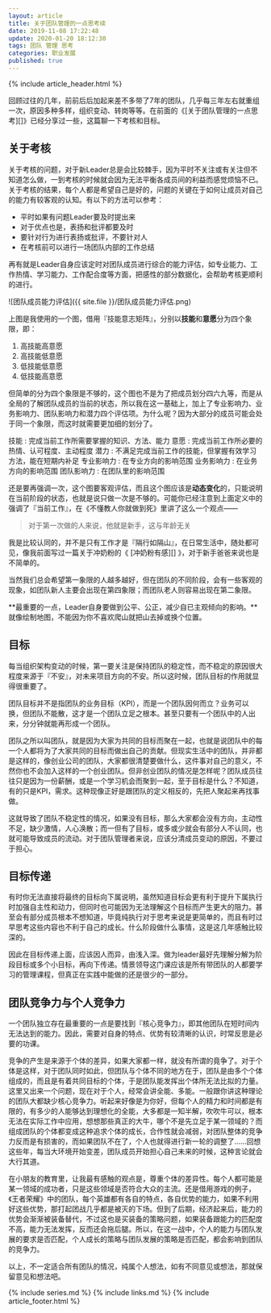 ```yaml
---
layout: article
title: 关于团队管理的一点思考续
date: 2019-11-08 17:22:48
update: 2020-01-20 18:12:30
tags: 团队 管理 思考
categories: 职业发展
published: true
---
```


{% include article_header.html %}

回顾过往的几年，前前后后加起来差不多带了7年的团队，几乎每三年左右就重组一次，原因多种多样，组织变动、转岗等等。在前面的《[关于团队管理的一点思考][]》已经分享过一些，这篇聊一下考核和目标。

## 关于考核

关于考核的问题，对于新Leader总是会比较棘手，因为平时不关注或有关注但不知道怎么做，一到考核的时候就会因为无法平衡各成员间的利益而感觉烦恼不已。关于考核的结果，每个人都是希望自己是好的，问题的关键在于如何让成员对自己的能力有较客观的认知。有以下的方法可以参考：

- 平时如果有问题Leader要及时提出来
- 对于优点也是，表扬和批评都要及时
- 要针对行为进行表扬或批评，不要针对人
- 在考核前可以进行一场团队内部的工作总结

再有就是Leader自身应该定时对团队成员进行综合的能力评估，如专业能力、工作热情、学习能力、工作配合度等方面，把感性的部分数据化，会帮助考核更顺利的进行。

![团队成员能力评估]({{ site.file }}/团队成员能力评估.png)

上图是我使用的一个图，借用『技能意志矩阵』，分别以**技能**和**意愿**分为四个象限，即：

1. 高技能高意愿
2. 高技能低意愿
3. 低技能低意愿
4. 低技能高意愿

但简单的分为四个象限是不够的，这个图也不是为了把成员划分四六九等，而是从全局的了解团队成员的当前的状态，所以我在这一基础上，加上了专业影响力、业务影响力、团队影响力和潜力四个评估项。为什么呢？因为大部分的成员可能会处于同一个象限，而这时就需要更加细的划分了。

技能
: 完成当前工作所需要掌握的知识、方法、能力
意愿
: 完成当前工作所必要的热情、认可程度、主动程度
潜力
: 不满足完成当前工作的技能，但掌握有效学习方法，能在短期内补足
专业影响力
: 在专业方向的影响范围
业务影响力
: 在业务方向的影响范围
团队影响力
: 在团队里的影响范围

还是要再强调一次，这个图要客观评估，而且这个图应该是**动态变化**的，只能说明在当前阶段的状态，也就是说只做一次是不够的。可能你已经注意到上面定义中的强调了『当前工作』，在《不懂教人你就做到死》里讲了这么一个观点——

> 对于第一次做的人来说，他就是新手，这与年龄无关

我是比较认同的，并不是只有工作才是『隔行如隔山』，在日常生活中，随处都可见，像我前面写过一篇关于冲奶粉的《 [冲奶粉有感][] 》，对于新手爸爸来说也是不简单的。

当然我们总会希望第一象限的人越多越好，但在团队的不同阶段，会有一些客观的现象，如团队新人主要会出现在第四象限；而团队老人则容易出现在第二象限。

**最重要的一点，Leader自身要做到公平、公正，减少自已主观倾向的影响。**就像绘制地图，不能因为你不喜欢爬山就把山去掉或换个位置。

## 目标

每当组织架构变动的时候，第一要关注是保持团队的稳定性，而不稳定的原因很大程度来源于『不安』，对未来项目方向的不安。所以这时候，团队目标的作用就显得很重要了。

团队目标并不是指团队的业务目标（KPI），而是一个团队因何而立？业务可以换，但团队不能散，这才是一个团队立足之根本。甚至只要有一个团队中的人出来，分分钟就能再形成一个团队。

团队之所以叫团队，就是因为大家为共同的目标而聚在一起，也就是说团队中的每一个人都将为了大家共同的目标而做出自己的贡献。但现实生活中的团队，并非都是这样的，像创业公司的团队，大家都很清楚要做什么，这件事对自己的意义，不然你也不会加入这样的一个创业团队。但非创业团队的情况是怎样呢？团队成员往往只是因为一份薪酬，或是一个学习机会而聚到一起，至于目标是什么？不知道，有的只是KPI，需求。这种现像正好是跟团队的定义相反的，先把人聚起来再找事做。

这就导致了团队不稳定性的情况，如果没有目标，那么大家都会没有方向，主动性不足，缺少激情，人心涣散；而一但有了目标，或多或少就会有部分人不认同，也就可能导致成员的流动。对于团队管理者来说，应该分清成员变动的原因，不要过于担心。

## 目标传递

有时你无法直接将最终的目标向下属说明，虽然知道目标会更有利于提升下属执行时加强自主性和动力，但同时也可能因为无法理解这个目标而产生更大的阻力。甚至会有部分成员根本不想知道，毕竟纯执行对于思考来说是更简单的，而且有时过早思考这些内容也不利于自己的成长。什么阶段做什么事情，这是这几年感触比较深的。

因此在目标传递上面，应该因人而异，由浅入深。做为leader最好先理解分解为阶段目标或多个小目标，再向下传递。情景领导这门课应该是所有带团队的人都要学习的管理课程，但真正在实践中能做的还是很少的一部分。

## 团队竞争力与个人竞争力

一个团队独立存在最重要的一点是要找到『核心竞争力』，即其他团队在短时间内无法达到的能力。因此，需要对自身的特点、优势有较清晰的认识，时常反思是必要的功课。

竞争的产生是来源于个体的差异，如果大家都一样，就没有所谓的竟争了。对于个体是这样，对于团队同时如此，但团队与个体不同的地方在于，团队是由多个个体组成的，而且是有着共同目标的个体，于是团队能发挥出个体所无法比拟的力量。这里又出来一个问题，现在对于个人，经常会讲全能、多能。一般跟你讲这种理论的团队大都缺少核心竞争力。听起来好像是为你好，但每个人的精力和时间都是有限的，有多少的人能够达到理想化的全能，大多都是一知半解，吹吹牛可以，根本无法在实际工作中应用，想想那些真正的大牛，哪个不是先立足于某一领域的？而组成团队的个体都变成这种追求个体的成长，合作性就会减弱，对团队整体的竞争力反而是有损害的，而如果团队不在了，个人也就得进行新一轮的调整了……回想这些年，每当大环境开始变差，团队成员开始担心自己未来的时候，这种言论就会大行其道。

在小朋友的教育里，让我最有感触的观点是，尊重个体的差异性。每个人都可能是某一领域的成功者，只是这些领域是否符合大众的主流。还是借用游戏的例子，《王者荣耀》中的团队，每个英雄都有各自的特点，各自优势的能力，如果不利用好这些优势，那打起团战几乎都是被灭的下场​。但到了后期，经济起来后，能力的优势会渐渐被装备替代，不过这也是买装备的策略问题，如果装备跟能力的匹配度不高，能力无法发挥，反而还会拖后腿​。所以，在这一战中，个人的能力与团队发展的要求是否匹配，个人成长的策略与团队发展的策略是否匹配，都会影响到团队的竞争力​。​

以上，不一定适合所有团队的情况，纯属个人想法，如有不同意见或想法，那就保留意见和想法吧。

{% include series.md %}
{% include links.md %}
{% include article_footer.html %}
